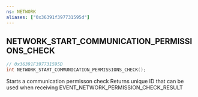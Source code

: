 ```yaml
---
ns: NETWORK
aliases: ["0x36391f397731595d"]
---
```

## NETWORK_START_COMMUNICATION_PERMISSIONS_CHECK

```c
// 0x36391F397731595D
int NETWORK_START_COMMUNICATION_PERMISSIONS_CHECK();
```

Starts a communication permisson check Returns unique ID that can be used when receiving EVENT_NETWORK_PERMISSION_CHECK_RESULT

